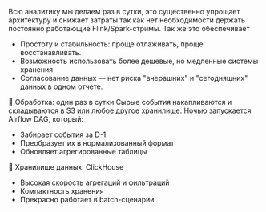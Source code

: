 Всю аналитику мы делаем раз в сутки, это существенно упрощает архитектуру и снижает затраты так как нет необходимости держать постоянно работающие Flink/Spark-стримы.
Так же это обеспечивает 
- Простоту и стабильность: проще отлаживать, проще восстанавливать.
- Возможность использовать более дешевые, но медленные системы хранения
- Согласование данных — нет риска "вчерашних" и "сегодняшних" данных в одном отчете.

🎯 Обработка: один раз в сутки
Сырые события накапливаются и складываются в S3 или любое другое хранилище.
Ночью запускается Airflow DAG, который:
- Забирает события за D-1
- Преобразует их в нормализованный формат
- Обновляет агрегированные таблицы

🔧 Хранилище данных: ClickHouse
- Высокая скорость агрегаций и фильтраций
- Компактность хранения
- Прекрасно работает в batch-сценарии
  
